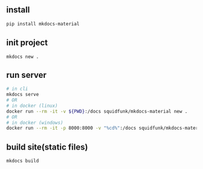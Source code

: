 ## install

```bash
pip install mkdocs-material
```

## init project

```
mkdocs new .
```

## run server

```bash
# in cli
mkdocs serve
# OR
# in docker (linux)
docker run --rm -it -v ${PWD}:/docs squidfunk/mkdocs-material new .
# OR
# in docker (windows)
docker run --rm -it -p 8000:8000 -v "%cd%":/docs squidfunk/mkdocs-material
```

## build site(static files)
```bash
mkdocs build
```